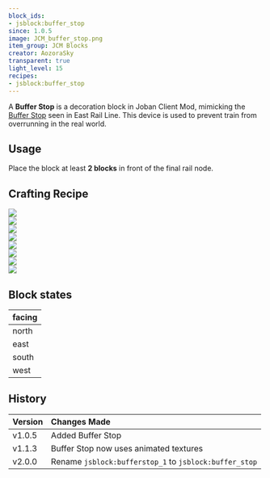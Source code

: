 ```yaml
---
block_ids:
- jsblock:buffer_stop
since: 1.0.5
image: JCM_buffer_stop.png
item_group: JCM Blocks
creator: AozoraSky
transparent: true
light_level: 15
recipes:
- jsblock:buffer_stop
---
```


A **Buffer Stop** is a decoration block in Joban Client Mod, mimicking the [Buffer Stop](https://en.wikipedia.org/wiki/Buffer_stop) seen in East Rail Line. This device is used to prevent train from overrunning in the real world.

## Usage
Place the block at least **2 blocks** in front of the final rail node.

## Crafting Recipe
<div class="crafting">
    <div class="crafting-table">
        <!-- row 1 -->
        <div><img src="../crafting/Minecraft_Redstone_torch.png"></div>
        <div></div>
        <div><img src="../crafting/Minecraft_Redstone_torch.png"></div>
        <!-- row 2 -->
        <div><img src="../crafting/Minecraft_Yellow_concrete.png"></div>
        <div><img src="../crafting/Minecraft_Yellow_concrete.png"></div>
        <div><img src="../crafting/Minecraft_Yellow_concrete.png"></div>
        <!-- row 3 -->
        <div><img src="../crafting/Minecraft_Yellow_concrete.png"></div>
        <div></div>
        <div><img src="../crafting/Minecraft_Yellow_concrete.png"></div>
    </div>
    <div class="crafting-arrow"></div>
    <div class="crafting-result" data-count="8">
        <img src="../crafting/JCM_Item_buffer_stop.png">
    </div>
</div>

## Block states
| facing |
|:-------|
| north  |
| east   |
| south  |
| west   |

## History
| Version | Changes Made                                           |
|:--------|:-------------------------------------------------------|
| v1.0.5  | Added Buffer Stop                                      |
| v1.1.3  | Buffer Stop now uses animated textures                 |
| v2.0.0  | Rename `jsblock:bufferstop_1` to `jsblock:buffer_stop` |